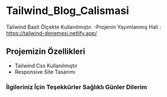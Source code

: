 ﻿# Tailwind_Blog_Calismasi

Tailwind Basit Ölçekte Kullanılmıştır. 
-Projenin Yayımlanmış Hali :  https://tailwind-denemesi.netlify.app/

## Projemizin Özellikleri
- Tailwind Css Kullanılmıştır
- Responsive Site Tasarımı


### İlgileriniz İçin Teşekkürler Sağlıklı Günler Dilerim
